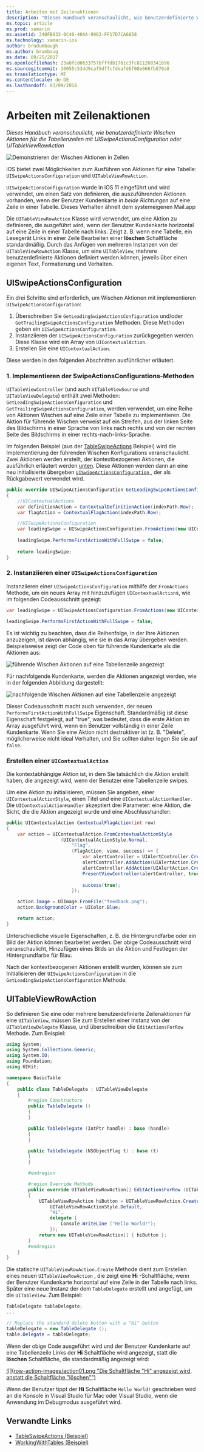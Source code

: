 ```yaml
---
title: Arbeiten mit Zeilenaktionen
description: "Dieses Handbuch veranschaulicht, wie benutzerdefinierte Wischen Aktionen für die Tabellenzeilen mit UISwipeActionsConfiguration oder UITableViewRowAction"
ms.topic: article
ms.prod: xamarin
ms.assetid: 340FB633-0C46-40AA-9963-FF17D7CA6858
ms.technology: xamarin-ios
author: bradumbaugh
ms.author: brumbaug
ms.date: 09/25/2017
ms.openlocfilehash: 23a8fcd0633757bfffdb1761c3fc811268341b96
ms.sourcegitcommit: 30055c534d9caf5dffcfdeafd6f08e666fb870a8
ms.translationtype: MT
ms.contentlocale: de-DE
ms.lasthandoff: 03/09/2018
---
```

# <a name="working-with-row-actions"></a>Arbeiten mit Zeilenaktionen

_Dieses Handbuch veranschaulicht, wie benutzerdefinierte Wischen Aktionen für die Tabellenzeilen mit UISwipeActionsConfiguration oder UITableViewRowAction_

![Demonstrieren der Wischen Aktionen in Zeilen](row-action-images/action02.png)

iOS bietet zwei Möglichkeiten zum Ausführen von Aktionen für eine Tabelle: `UISwipeActionsConfiguration` und `UITableViewRowAction`.

`UISwipeActionsConfiguration` wurde in iOS 11 eingeführt und wird verwendet, um einen Satz von definieren, die auszuführenden Aktionen vorhanden, wenn der Benutzer Kundenkarte _in beide Richtungen_ auf eine Zeile in einer Tabelle. Dieses Verhalten ähnelt dem systemeigenen Mail.app 

Die `UITableViewRowAction` Klasse wird verwendet, um eine Aktion zu definieren, die ausgeführt wird, wenn der Benutzer Kundenkarte horizontal auf eine Zeile in einer Tabelle nach links.
Zeigt z. B. wenn eine Tabelle, ein Lesegerät Links in einer Zeile Bearbeiten einer **löschen** Schaltfläche standardmäßig. Durch das Anfügen von mehreren Instanzen von der `UITableViewRowAction` Klasse, um eine `UITableView`, mehrere benutzerdefinierte Aktionen definiert werden können, jeweils über einen eigenen Text, Formatierung und Verhalten.


## <a name="uiswipeactionsconfiguration"></a>UISwipeActionsConfiguration

Ein drei Schritte sind erforderlich, um Wischen Aktionen mit implementieren `UISwipeActionsConfiguration`:

1. Überschreiben Sie `GetLeadingSwipeActionsConfiguration` und/oder `GetTrailingSwipeActionsConfiguration` Methoden. Diese Methoden geben ein `UISwipeActionsConfiguration`. 
2. Instanziieren der `UISwipeActionsConfiguration` zurückgegeben werden. Diese Klasse wird ein Array von `UIContextualAction`.
3. Erstellen Sie eine `UIContextualAction`.

Diese werden in den folgenden Abschnitten ausführlicher erläutert.

### <a name="1-implementing-the-swipeactionsconfigurations-methods"></a>1. Implementieren der SwipeActionsConfigurations-Methoden

`UITableViewController` (und auch `UITableViewSource` und `UITableViewDelegate`) enthält zwei Methoden: `GetLeadingSwipeActionsConfiguration` und `GetTrailingSwipeActionsConfiguration`, werden verwendet, um eine Reihe von Aktionen Wischen auf eine Zeile einer Tabelle zu implementieren. Die Aktion für führende Wischen verweist auf ein Streifen, aus der linken Seite des Bildschirms in einer Sprache von links nach rechts und von der rechten Seite des Bildschirms in einer rechts-nach-links-Sprache. 

Im folgenden Beispiel (aus der [TableSwipeActions](https://developer.xamarin.com/samples/monotouch/TableSwipeActions) Beispiel) wird die Implementierung der führenden Wischen Konfigurations veranschaulicht. Zwei Aktionen werden erstellt, der kontextbezogenen Aktionen, die ausführlich erläutert werden [unten](#create-uicontextualaction). Diese Aktionen werden dann an eine neu initialisierte übergeben [ `UISwipeActionsConfiguration` ](#create-uiswipeactionsconfigurations), der als Rückgabewert verwendet wird.


```csharp
public override UISwipeActionsConfiguration GetLeadingSwipeActionsConfiguration(UITableView tableView, NSIndexPath indexPath)
{
    //UIContextualActions
    var definitionAction = ContextualDefinitionAction(indexPath.Row);
    var flagAction = ContextualFlagAction(indexPath.Row);

    //UISwipeActionsConfiguration
    var leadingSwipe = UISwipeActionsConfiguration.FromActions(new UIContextualAction[] { flagAction, definitionAction });
    
    leadingSwipe.PerformsFirstActionWithFullSwipe = false;
    
    return leadingSwipe;
}  
```

<a name="create-uiswipeactionsconfigurations" />

### <a name="2-instantiate-a-uiswipeactionsconfiguration"></a>2. Instanziieren einer `UISwipeActionsConfiguration`

Instanziieren einer `UISwipeActionsConfiguration` mithilfe der `FromActions` Methode, um ein neues Array mit hinzuzufügen `UIContextualAction`s, wie im folgenden Codeausschnitt gezeigt:

```csharp
var leadingSwipe = UISwipeActionsConfiguration.FromActions(new UIContextualAction[] { flagAction, definitionAction })

leadingSwipe.PerformsFirstActionWithFullSwipe = false;
```

Es ist wichtig zu beachten, dass die Reihenfolge, in der Ihre Aktionen anzuzeigen, ist davon abhängig, wie sie in das Array übergeben werden. Beispielsweise zeigt der Code oben für führende Kundenkarte als die Aktionen aus:

![führende Wischen Aktionen auf eine Tabellenzeile angezeigt](row-action-images/action03.png)

Für nachfolgende Kundenkarte, werden die Aktionen angezeigt werden, wie in der folgenden Abbildung dargestellt:

![nachfolgende Wischen Aktionen auf eine Tabellenzeile angezeigt](row-action-images/action04.png)

Dieser Codeausschnitt macht auch verwenden, der neuen `PerformsFirstActionWithFullSwipe` Eigenschaft. Standardmäßig ist diese Eigenschaft festgelegt, auf "true", was bedeutet, dass die erste Aktion im Array ausgeführt wird, wenn ein Benutzer vollständig in einer Zeile Kundenkarte. Wenn Sie eine Aktion nicht destruktiver ist (z. B. "Delete", möglicherweise nicht ideal Verhalten, und Sie sollten daher legen Sie sie auf `false`.

<a name="create-uicontextualaction" />

### <a name="create-a-uicontextualaction"></a>Erstellen einer `UIContextualAction`

Die kontextabhängige Aktion ist, in dem Sie tatsächlich die Aktion erstellt haben, die angezeigt wird, wenn der Benutzer eine Tabellenzeile swipes.

Um eine Aktion zu initialisieren, müssen Sie angeben, einer `UIContextualActionStyle`, einen Titel und eine `UIContextualActionHandler`. Die `UIContextualActionHandler` akzeptiert drei Parameter: eine Aktion, die Sicht, die die Aktion angezeigt wurde und eine Abschlusshandler:

```csharp
public UIContextualAction ContextualFlagAction(int row)
{
    var action = UIContextualAction.FromContextualActionStyle
                    (UIContextualActionStyle.Normal,
                        "Flag",
                        (FlagAction, view, success) => {
                            var alertController = UIAlertController.Create($"Report {words[row]}?", "", UIAlertControllerStyle.Alert);
                            alertController.AddAction(UIAlertAction.Create("Cancel", UIAlertActionStyle.Cancel, null)); 
                            alertController.AddAction(UIAlertAction.Create("Yes", UIAlertActionStyle.Destructive, null));
                            PresentViewController(alertController, true, null);
                            
                            success(true);
                        });

    action.Image = UIImage.FromFile("feedback.png");
    action.BackgroundColor = UIColor.Blue;

    return action;
}
```

Unterschiedliche visuelle Eigenschaften, z. B. die Hintergrundfarbe oder ein Bild der Aktion können bearbeitet werden. Der obige Codeausschnitt wird veranschaulicht, Hinzufügen eines Bilds an die Aktion und Festlegen der Hintergrundfarbe für Blau.

Nach der kontextbezogenen Aktionen erstellt wurden, können sie zum Initialisieren der `UISwipeActionsConfiguration` in die `GetLeadingSwipeActionsConfiguration` Methode.

## <a name="uitableviewrowaction"></a>UITableViewRowAction

So definieren Sie eine oder mehrere benutzerdefinierte Zeilenaktionen für eine `UITableView`, müssen Sie zum Erstellen einer Instanz von der `UITableViewDelegate` Klasse, und überschreiben die `EditActionsForRow` Methode. Zum Beispiel:

```csharp
using System;
using System.Collections.Generic;
using System.IO;
using Foundation;
using UIKit;

namespace BasicTable
{
    public class TableDelegate : UITableViewDelegate
    {
        #region Constructors
        public TableDelegate ()
        {
        }

        public TableDelegate (IntPtr handle) : base (handle)
        {
        }

        public TableDelegate (NSObjectFlag t) : base (t)
        {
        }

        #endregion

        #region Override Methods
        public override UITableViewRowAction[] EditActionsForRow (UITableView tableView, NSIndexPath indexPath)
        {
            UITableViewRowAction hiButton = UITableViewRowAction.Create (
                UITableViewRowActionStyle.Default,
                "Hi",
                delegate {
                    Console.WriteLine ("Hello World!");
                });
            return new UITableViewRowAction[] { hiButton };
        }
        #endregion
    }
}
```

Die statische `UITableViewRowAction.Create` Methode dient zum Erstellen eines neuen `UITableViewRowAction` , die zeigt eine **Hi** -Schaltfläche, wenn der Benutzer Kundenkarte horizontal auf eine Zeile in der Tabelle nach links. Später eine neue Instanz der dem `TableDelegate` erstellt und angefügt, um die `UITableView`. Zum Beispiel:

```csharp
TableDelegate tableDelegate;
...

// Replace the standard delete button with a "Hi" button
tableDelegate = new TableDelegate ();
table.Delegate = tableDelegate;

```

Wenn der obige Code ausgeführt wird und der Benutzer Kundenkarte auf eine Tabellenzeile Links der **Hi** Schaltfläche wird angezeigt, statt die **löschen** Schaltfläche, die standardmäßig angezeigt wird:

[![](row-action-images/action01.png "Die Schaltfläche "Hi" angezeigt wird, anstatt die Schaltfläche "löschen"")](row-action-images/action01.png#lightbox)

Wenn der Benutzer tippt der **Hi** Schaltfläche `Hello World!` geschrieben wird an die Konsole in Visual Studio für Mac oder Visual Studio, wenn die Anwendung im Debugmodus ausgeführt wird.



## <a name="related-links"></a>Verwandte Links

- [TableSwipeActions (Beispiel)](https://developer.xamarin.com/samples/monotouch/TableSwipeActions)
- [WorkingWithTables (Beispiel)](https://developer.xamarin.com/samples/monotouch/WorkingWithTables)
